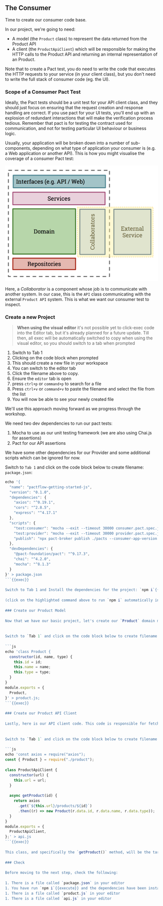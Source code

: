 ## The Consumer

Time to create our consumer code base.

In our project, we're going to need:

- A model (the `Product` class) to represent the data returned from the Product API
- A client (the `ProductApiClient`) which will be responsible for making the HTTP calls to the Product API and returning an internal representation of an Product.

Note that to create a Pact test, you do need to write the code that executes the HTTP requests to your service (in your client class), but you don't need to write the full stack of consumer code (eg. the UI).

### Scope of a Consumer Pact Test

Ideally, the Pact tests should be a unit test for your API client class, and they should just focus on ensuring that the request creation and response handling are correct. If you use pact for your UI tests, you'll end up with an explosion of redundant interactions that will make the verification process tedious. Remember that pact is for testing the contract used for communication, and not for testing particular UI behaviour or business logic.

Usually, your application will be broken down into a number of sub-components, depending on what type of application your consumer is \(e.g. a Web application or another API\). This is how you might visualise the coverage of a consumer Pact test:

![Scope of a consumer Pact test](./assets/consumer-test-coverage.png)

Here, a _Collaborator_ is a component whose job is to communicate with another system. In our case, this is the `API` class communicating with the external `Product API` system. This is what we want our consumer test to inspect.

### Create a new Project

> <strong>When using the visual editor</strong> it's not possible yet to click-exec code into the Editor tab, but it's
> already planned for a future update. Till then, all exec will be automatically switched to copy when using the visual editor, so you should switch to a tab when prompted

1. Switch to Tab 1
2. Clicking on the code block when prompted
3. This should create a new file in your workspace
4. You can switch to the editor tab
5. Click the filename above to copy.
6. Ensure the `editor` tab is open
7. press `ctrl+p` or `command+p` to search for a file
8. Press `ctrl+v` or `command+v` to paste the filename and select the file from the list
9. You will now be able to see your newly created file

We'll use this approach moving forward as we progress through the workshop.

We need two dev dependencies to run our pact tests:

1. Mocha to use as our unit testing framework (we are also using Chai.js for assertions)
2. Pact for our API assertions

We have some other dependencies for our Provider and some additional scripts which can be ignored for now.

Switch to `Tab 1` and click on the code block below to create filename: `package.json`:

```js
echo '{
  "name": "pactflow-getting-started-js",
  "version": "0.1.0",
  "dependencies": {
    "axios": "^0.19.1",
    "cors": "^2.8.5",
    "express": "^4.17.1"
  },
  "scripts": {
    "test:consumer": "mocha --exit --timeout 30000 consumer.pact.spec.js",
    "test:provider": "mocha --exit --timeout 30000 provider.pact.spec.js",
    "publish": "npx pact-broker publish ./pacts --consumer-app-version 1.0.0-someconsumersha --tag master"
  },
  "devDependencies": {
    "@pact-foundation/pact": "^9.17.3",
    "chai": "^4.2.0",
    "mocha": "^8.1.3"
  }
}' > package.json
```{{exec}}

Switch to Tab 1 and Install the dependencies for the project: `npm i`{{execute}}

(click on the highlighted command above to run `npm i` automatically in the terminal window to the right. Again, look out for these as we progress through the workshop)

### Create our Product Model

Now that we have our basic project, let's create our `Product` domain model:


Switch to `Tab 1` and click on the code block below to create filename: `product.js`:

```js
echo 'class Product {
  constructor(id, name, type) {
    this.id = id;
    this.name = name;
    this.type = type;
  }
}
module.exports = {
  Product,
}' > product.js;
```{{exec}}

### Create our Product API Client

Lastly, here is our API client code. This code is responsible for fetching products from the API, returning a `Product`:


Switch to `Tab 1` and click on the code block below to create filename: `api.js`:

```js
echo 'const axios = require("axios");
const { Product } = require("./product");

class ProductApiClient {
  constructor(url) {
    this.url = url;
  }

  async getProduct(id) {
    return axios
      .get(`${this.url}/products/${id}`)
      .then((r) => new Product(r.data.id, r.data.name, r.data.type));
  }
}
module.exports = {
  ProductApiClient,
};' > api.js
```{{exec}}

This class, and specifically the `getProduct()` method, will be the target of our Pact test.

### Check

Before moving to the next step, check the following:

1. There is a file called `package.json` in your editor
1. You have run `npm i`{{execute}} and the dependencies have been installed
1. There is a file called `product.js` in your editor
1. There is a file called `api.js` in your editor
